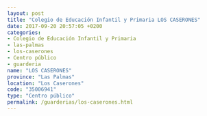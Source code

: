 ```yaml
---
layout: post
title: "Colegio de Educación Infantil y Primaria LOS CASERONES"
date: 2017-09-20 20:57:05 +0200
categories:
- Colegio de Educación Infantil y Primaria
- las-palmas
- los-caserones
- Centro público
- guarderia
name: "LOS CASERONES"
province: "Las Palmas"
location: "Los Caserones"
code: "35006941"
type: "Centro público"
permalink: /guarderias/los-caserones.html
---
```


